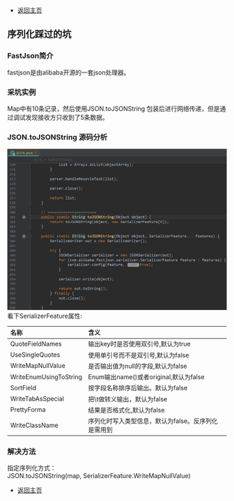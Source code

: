 * [返回主页](../home.md)
## 序列化踩过的坑
### FastJson简介
fastjson是由alibaba开源的一套json处理器。

### 采坑实例
Map中有10条记录，然后使用JSON.toJSONString 包装后进行网络传递，但是通过调试发现接收方只收到了5条数据。

### JSON.toJSONString 源码分析
![](../../picture/5/1fastjson.png)
<br>看下SerializerFeature属性:

|名称|含义| 
|:-----|:-----|
|QuoteFieldNames|输出key时是否使用双引号,默认为true|
|UseSingleQuotes| 使用单引号而不是双引号,默认为false|
|WriteMapNullValue| 是否输出值为null的字段,默认为false|
|WriteEnumUsingToString| Enum输出name()或者original,默认为false|
|SortField| 按字段名称排序后输出。默认为false|
|WriteTabAsSpecial| 把\t做转义输出，默认为false|
|PrettyForma| 结果是否格式化,默认为false|
|WriteClassName| 序列化时写入类型信息，默认为false。反序列化是需用到|

### 解决方法
指定序列化方式：<br>
JSON.toJSONString(map, SerializerFeature.WriteMapNullValue)

* [返回主页](../home.md)